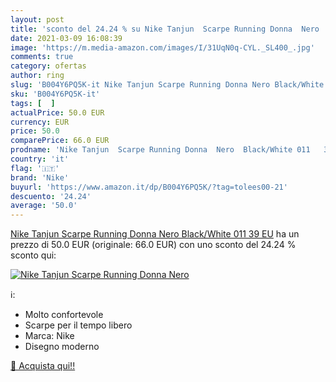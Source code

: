 ```yaml
---
layout: post
title: 'sconto del 24.24 % su Nike Tanjun  Scarpe Running Donna  Nero   '
date: 2021-03-09 16:08:39
image: 'https://m.media-amazon.com/images/I/31UqN0q-CYL._SL400_.jpg'
comments: true
category: ofertas
author: ring
slug: 'B004Y6PQ5K-it Nike Tanjun Scarpe Running Donna Nero Black/White 011 39 EU'
sku: 'B004Y6PQ5K-it'
tags: [  ]
actualPrice: 50.0 EUR
currency: EUR
price: 50.0
comparePrice: 66.0 EUR
prodname: 'Nike Tanjun  Scarpe Running Donna  Nero  Black/White 011   39 EU'
country: 'it'
flag: '🇮🇹'
brand: 'Nike'
buyurl: 'https://www.amazon.it/dp/B004Y6PQ5K/?tag=tolees00-21'
descuento: '24.24'
average: '50.0'
---
```


[Nike Tanjun  Scarpe Running Donna  Nero  Black/White 011   39 EU](https://www.amazon.it/dp/B004Y6PQ5K/?tag=tolees00-21) ha un prezzo di 50.0 EUR (originale: 66.0 EUR) con uno sconto del 24.24 % sconto qui:

[![Nike Tanjun  Scarpe Running Donna  Nero ](https://m.media-amazon.com/images/I/31UqN0q-CYL._SL400_.jpg)](https://www.amazon.it/dp/B004Y6PQ5K/?tag=tolees00-21)

ℹ️:

- Molto confortevole
- Scarpe per il tempo libero
- Marca: Nike
- Disegno moderno

[🛒 Acquista qui!!](https://www.amazon.it/dp/B004Y6PQ5K/?tag=tolees00-21)
